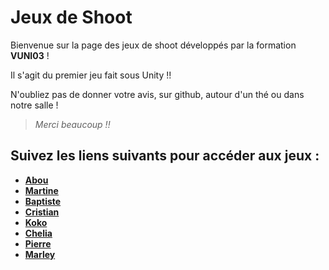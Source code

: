 # Jeux de Shoot

Bienvenue sur la page des jeux de shoot développés par la formation **VUNI03** !

Il s'agit du premier jeu fait sous Unity !!

N'oubliez pas de donner votre avis, sur github, autour d'un thé ou dans notre salle !

>*Merci beaucoup !!*



## Suivez les liens suivants pour accéder aux jeux :

- **[Abou](https://github.com/abusithbot/NierHack)**
- **[Martine](https://github.com/MartineJA/ConfusedLands-main.git)**
- **[Baptiste](https://github.com/Kiramuun/VaisseauxCombat)**
- **[Cristian](https://github.com/voixdigitale/TwinStickShooter)**
- **[Koko](https://github.com/KokoChii/Shooter)**
- **[Chelia](https://github.com/helia0/Shoot-Shoot)**
- **[Pierre](https://github.com/3WAPierre93/MiniHackingGame/releases/tag/Testing)**
- **[Marley](https://github.com/marleyknx/TwinStickShooter.git)**
